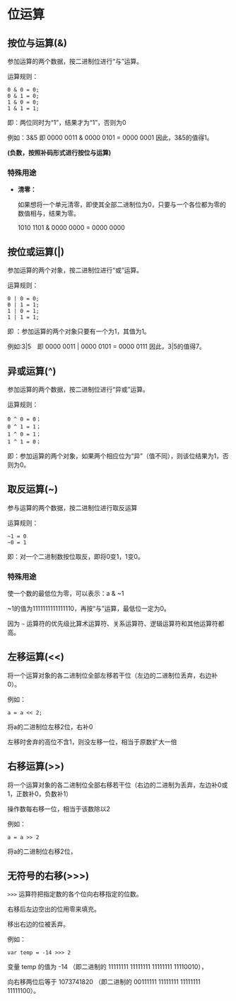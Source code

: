 # 位运算

## 按位与运算(&)

参加运算的两个数据，按二进制位进行“与”运算。

运算规则：

```shell
0 & 0 = 0;   
0 & 1 = 0;    
1 & 0 = 0;     
1 & 1 = 1;
```

即：两位同时为“1”，结果才为“1”，否则为0

例如：3&5  即 0000 0011 & 0000 0101 = 0000 0001   因此，3&5的值得1。

**(负数，按照补码形式进行按位与运算)**

### 特殊用途

- **清零：**

  如果想将一个单元清零，即使其全部二进制位为0，只要与一个各位都为零的数值相与，结果为零。

  1010 1101 & 0000 0000 = 0000 0000

## 按位或运算(|)

参加运算的两个对象，按二进制位进行“或”运算。

运算规则：

```shell
0 | 0 = 0;
0 | 1 = 1;
1 | 0 = 1;
1 | 1 = 1;
```

即 ：参加运算的两个对象只要有一个为1，其值为1。

例如:3|5　即 0000 0011 | 0000 0101 = 0000 0111   因此，3|5的值得7。

## 异或运算(^)

参加运算的两个数据，按二进制位进行“异或”运算。

运算规则：

```shell
0 ^ 0 = 0；
0 ^ 1 = 1；
1 ^ 0 = 1；
1 ^ 1 = 0；
```

即：参加运算的两个对象，如果两个相应位为“异”（值不同），则该位结果为1，否则为0。

## 取反运算(~)

参与运算的两个数据，按二进制位进行取反运算

运算规则：

```shell
~1 = 0
~0 = 1
```

即：对一个二进制数按位取反，即将0变1，1变0。

### 特殊用途

使一个数的最低位为零，可以表示：a & ~1

~1的值为1111111111111110，再按“与”运算，最低位一定为0。

因为 `~` 运算符的优先级比算术运算符、关系运算符、逻辑运算符和其他运算符都高。

## 左移运算(<<)

将一个运算对象的各二进制位全部左移若干位（左边的二进制位丢弃，右边补0）。

例如：

```shell
a = a << 2;
```

将a的二进制位左移2位，右补0

左移时舍弃的高位不含1，则没左移一位，相当于原数扩大一倍

## 右移运算(>>)

将一个运算对象的各二进制位全部右移若干位（右边的二进制为丢弃，左边补0或1，正数补0，负数补1）

操作数每右移一位，相当于该数除以2

例如：

```shell
a = a >> 2 
```

将a的二进制位右移2位，

## 无符号的右移(>>>)

`>>>` 运算符把指定数的各个位向右移指定的位数。

右移后左边空出的位用零来填充。

移出右边的位被丢弃。

例如：

```shell
var temp = -14 >>> 2
```

变量 temp 的值为 -14 （即二进制的 11111111 11111111 11111111 11110010），

向右移两位后等于 1073741820 （即二进制的 00111111 11111111 11111111 11111100）。